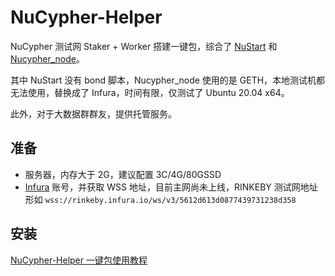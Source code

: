 # NuCypher-Helper

NuCypher 测试网 Staker + Worker 搭建一键包，综合了 [NuStart](https://github.com/Achi101/NuStart) 和 [Nucypher_node](https://gitee.com/beny1234/nucypher_node)。

其中 NuStart 没有 bond 脚本，Nucypher_node 使用的是 GETH，本地测试机都无法使用，替换成了 Infura，时间有限，仅测试了 Ubuntu 20.04 x64。

此外，对于大数据群群友，提供托管服务。

## 准备

- 服务器，内存大于 2G，建议配置 3C/4G/80GSSD
- [Infura](https://infura.io/) 账号，并获取 WSS 地址，目前主网尚未上线，RINKEBY 测试网地址形如 `wss://rinkeby.infura.io/ws/v3/5612d613d0877439731238d358`

## 安装

[NuCypher-Helper 一键包使用教程](https://nufans.club/2020/nucypher-helper-yi-jian-bao-shi-yong-jiao-cheng-7830028c)
